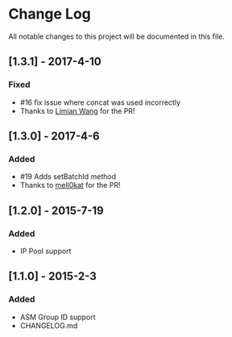 # Change Log
All notable changes to this project will be documented in this file.

## [1.3.1] - 2017-4-10
### Fixed
- #16 fix issue where concat was used incorrectly
- Thanks to [Limian Wang](https://github.com/limianwang) for the PR!

## [1.3.0] - 2017-4-6
### Added
- #19 Adds setBatchId method
- Thanks to [mell0kat](https://github.com/mell0kat) for the PR!

## [1.2.0] - 2015-7-19
### Added
- IP Pool support

## [1.1.0] - 2015-2-3
### Added
- ASM Group ID support
- CHANGELOG.md
